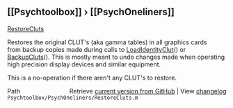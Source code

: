 ## [[Psychtoolbox]] &#8250; [[PsychOneliners]]

[RestoreCluts](RestoreCluts)  
  
Restores the original CLUT's (aka gamma tables) in all graphics cards  
from backup copies made during calls to [LoadIdentityClut](LoadIdentityClut)() or  
[BackupCluts](BackupCluts)(). This is mostly meant to undo changes made when operating  
high precision display devices and similar equipment.  
  
This is a no-operation if there aren't any CLUT's to restore.  
  




<div class="code_header" style="text-align:right;">
  <span style="float:left;">Path&nbsp;&nbsp;</span> <span class="counter">Retrieve <a href=
  "https://raw.github.com/Psychtoolbox-3/Psychtoolbox-3/beta/Psychtoolbox/PsychOneliners/RestoreCluts.m">current version from GitHub</a> | View <a href=
  "https://github.com/Psychtoolbox-3/Psychtoolbox-3/commits/beta/Psychtoolbox/PsychOneliners/RestoreCluts.m">changelog</a></span>
</div>
<div class="code">
  <code>Psychtoolbox/PsychOneliners/RestoreCluts.m</code>
</div>

